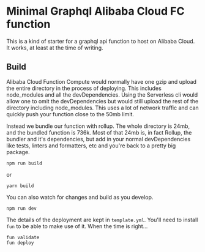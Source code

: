 # Minimal Graphql Alibaba Cloud FC function

This is a kind of starter for a graphql api function to host on Alibaba Cloud. It works, at least at the time of writing.

## Build

Alibaba Cloud Function Compute would normally have one gzip and upload the entire directory in the process of deploying. This includes node_modules and all the devDependencies. Using the Serverless cli would allow one to omit the devDependencies but would still upload the rest of the directory including node_modules. This uses a lot of network traffic and can quickly push your function close to the 50mb limit.

Instead we bundle our function with rollup. The whole directory is 24mb, and the bundled function is 736k. Most of that 24mb is, in fact Rollup, the bundler and it's dependencies, but add in your normal devDependencies like tests, linters and formatters, etc and you're back to a pretty big package.

```
npm run build
```

or

```
yarn build
```

You can also watch for changes and build as you develop.

```
npm run dev
```

The details of the deployment are kept in `template.yml`. You'll need to install `fun` to be able to make use of it. When the time is right...

```
fun validate
fun deploy
```

